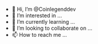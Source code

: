 - 👋 Hi, I’m @Coinlegenddev
- 👀 I’m interested in ...
- 🌱 I’m currently learning ...
- 💞️ I’m looking to collaborate on ...
- 📫 How to reach me ...

<!---
Coinlegenddev/Coinlegenddev is a ✨ special ✨ repository because its `README.md` (this file) appears on your GitHub profile.
You can click the Preview link to take a look at your changes.
--->
